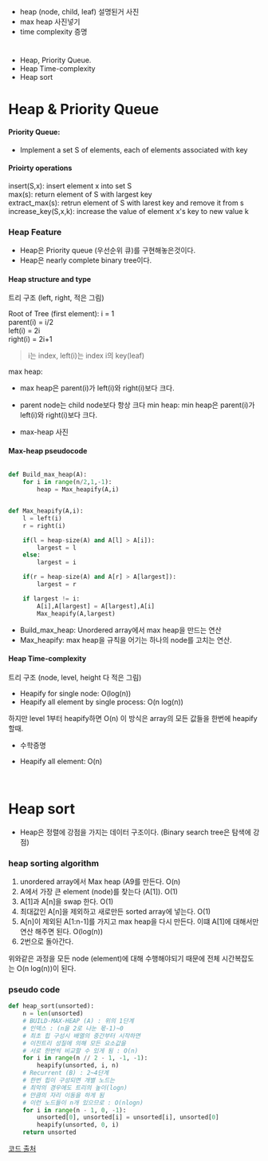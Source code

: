 
- heap (node, child, leaf) 설명된거 사진
- max heap 사진넣기
- time complexity 증명

#
- Heap, Priority Queue.
- Heap Time-complexity
- Heap sort

# Heap & Priority Queue

#### Priority Queue:
- Implement a set S of elements, each of elements associated with key

#### Prioirty operations
insert(S,x): insert element x into set S  
max(s): return element of S with largest key  
extract_max(s): retrun element of S with larest key and remove it from s  
increase_key(S,x,k): increase the value of element x's key to new value k


### Heap Feature
- Heap은 Priority queue (우선순위 큐)를 구현해놓은것이다.
- Heap은 nearly complete binary tree이다.

#### Heap structure and type

트리 구조  (left, right,  적은 그림)

Root of Tree (first element): i = 1  
parent(i) = i/2  
left(i) = 2i  
right(i) = 2i+1  

> i는 index, left(i)는 index i의 key(leaf)

max heap:
- max heap은 parent(i)가 left(i)와 right(i)보다 크다.
- parent node는 child node보다 항상 크다
min heap: min heap은 parent(i)가 left(i)와 right(i)보다 크다.

- max-heap 사진

#### Max-heap pseudocode

```python

def Build_max_heap(A):
    for i in range(n/2,1,-1):
        heap = Max_heapify(A,i)


def Max_heapify(A,i):
    l = left(i)
    r = right(i)

    if(l = heap-size(A) and A[l] > A[i]):
        largest = l
    else:
        largest = i 

    if(r = heap-size(A) and A[r] > A[largest]):
        largest = r

    if largest != i:
        A[i],A[largest] = A[largest],A[i]
        Max_heapify(A,largest)

```

- Build_max_heap: Unordered array에서 max heap을 만드는 연산    
- Max_heapify: max heap을 규칙을 어기는 하나의 node를 고치는 연산.  

#### Heap Time-complexity

트리 구조  (node, level, height 다 적은 그림)

- Heapify for single node: O(log(n))
- Heapify all element by single process: O(n log(n))
 

하지만 level 1부터 heapify하면 O(n)
이 방식은 array의 모든 값들을 한번에 heapify할때. 

- 수학증명

- Heapify all element: O(n)

<br/>

# Heap sort
- Heap은 정렬에 강점을 가지는 데이터 구조이다. (Binary search tree은 탐색에 강점)


### heap sorting algorithm
1. unordered array에서 Max heap (A9를 만든다. O(n)
2. A에서 가장 큰 element (node)를 찾는다 (A[1]). O(1)
3. A[1]과 A[n]을 swap 한다. O(1)
4. 최대값인 A[n]을 제외하고 새로만든 sorted array에 넣는다. O(1)
5. A[n]이 제외된 A[1:n-1]를 가지고 max heap을 다시 만든다. 이떄 A[1]에 대해서만 연산 해주면 된다. O(log(n))
6. 2번으로 돌아간다.

위와같은 과정을 모든 node (element)에 대해 수행해야되기 때문에 전체 시간복잡도는 O(n log(n))이 된다.

### pseudo code
``` python
def heap_sort(unsorted):
    n = len(unsorted)
    # BUILD-MAX-HEAP (A) : 위의 1단계
    # 인덱스 : (n을 2로 나눈 몫-1)~0
    # 최초 힙 구성시 배열의 중간부터 시작하면 
    # 이진트리 성질에 의해 모든 요소값을 
    # 서로 한번씩 비교할 수 있게 됨 : O(n)
    for i in range(n // 2 - 1, -1, -1):
        heapify(unsorted, i, n)
    # Recurrent (B) : 2~4단계
    # 한번 힙이 구성되면 개별 노드는
    # 최악의 경우에도 트리의 높이(logn)
    # 만큼의 자리 이동을 하게 됨
    # 이런 노드들이 n개 있으므로 : O(nlogn)
    for i in range(n - 1, 0, -1):
        unsorted[0], unsorted[i] = unsorted[i], unsorted[0]
        heapify(unsorted, 0, i)
    return unsorted
```

[코드 출처](https://ratsgo.github.io/data%20structure&algorithm/2017/09/27/heapsort/)




